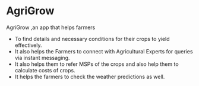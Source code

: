 # AgriGrow
AgriGrow ,an app that helps farmers  
- To find details and necessary conditions for their crops to yield effectively. 
- It also helps the Farmers to connect with Agricultural Experts for queries via instant messaging. 
-  It also helps them to refer MSPs of the crops and also help them to calculate costs of crops.
-  It helps the farmers to check the weather predictions as well.
